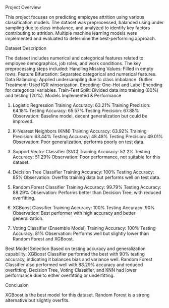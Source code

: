 Project Overview

This project focuses on predicting employee attrition using various classification models. The dataset was preprocessed, balanced using under sampling due to class imbalance, and analyzed to identify key factors contributing to attrition. Multiple machine learning models were implemented and evaluated to determine the best-performing approach.

Dataset Description

The dataset includes numerical and categorical features related to employee demographics, job roles, and work conditions. The key preprocessing steps included:
Handling Missing Values: Filled in empty rows.
Feature Bifurcation: Separated categorical and numerical features.
Data Balancing: Applied undersampling due to class imbalance.
Outlier Treatment: Used IQR winsorization.
Encoding: One-Hot and Label Encoding for categorical variables.
Train-Test Split: Divided data into training (80%) and testing (20%).
Models Implemented & Performance

1. Logistic Regression
Training Accuracy: 63.21%
Training Precision: 64.18%
Testing Accuracy: 65.57%
Testing Precision: 67.88%
Observation: Baseline model, decent generalization but could be improved.

2. K-Nearest Neighbors (KNN)
Training Accuracy: 63.92%
Training Precision: 63.44%
Testing Accuracy: 48.48%
Testing Precision: 49.01%
Observation: Poor generalization, performs poorly on test data.

3. Support Vector Classifier (SVC)
Training Accuracy: 52.2%
Testing Accuracy: 51.29%
Observation: Poor performance, not suitable for this dataset.

4. Decision Tree Classifier
Training Accuracy: 100%
Testing Accuracy: 85%
Observation: Overfits training data but performs well on test data.

5. Random Forest Classifier
Training Accuracy: 99.79%
Testing Accuracy: 88.29%
Observation: Performs better than Decision Tree, with reduced overfitting.

6. XGBoost Classifier
Training Accuracy: 100%
Testing Accuracy: 90%
Observation: Best performer with high accuracy and better generalization.

7. Voting Classifier (Ensemble Model)
Training Accuracy: 100%
Testing Accuracy: 81%
Observation: Performs well but slightly lower than Random Forest and XGBoost.

Best Model Selection
Based on testing accuracy and generalization capability:
XGBoost Classifier performed the best with 90% testing accuracy, indicating it balances bias and variance well.
Random Forest Classifier also performed well with 88.29% accuracy and reduced overfitting.
Decision Tree, Voting Classifier, and KNN had lower performance due to either overfitting or underfitting.

Conclusion

XGBoost is the best model for this dataset. Random Forest is a strong alternative but slightly overfits.
